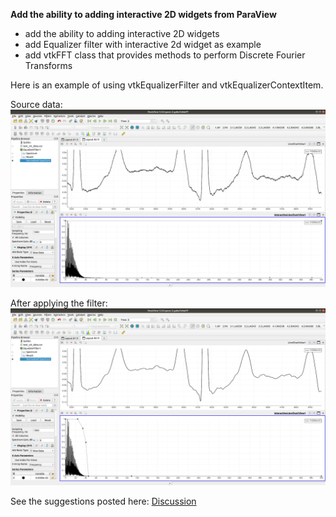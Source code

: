 **Add the ability to adding interactive 2D widgets from ParaView**

 - add the ability to adding interactive 2D widgets
 - add Equalizer filter with interactive 2d widget as example
 - add vtkFFT class that provides methods to perform Discrete Fourier Transforms

Here is an example of using vtkEqualizerFilter and vtkEqualizerContextItem.

Source data:
![Equalizer filter and Interactive 2D](interactive_2d_before.png  "Equalizer filter")

After applying the filter:
![Equalizer filter and Interactive 2D](interactive_2d_after.png  "Equalizer filter")

See the suggestions posted here:
[Discussion](https://discourse.paraview.org/t/is-there-any-abilities-to-add-a-interactive-widgets-on-linechartview-same-as-3d-widgets-on-renderview/2273)
